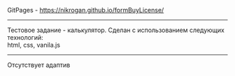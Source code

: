 GitPages - https://nikrogan.github.io/formBuyLicense/
__________________________

Тестовое задание - калькулятор. Сделан с использованием следующих технологий: <br>
html, css, vanila.js<br>
__________________________


Отсутствует адаптив
